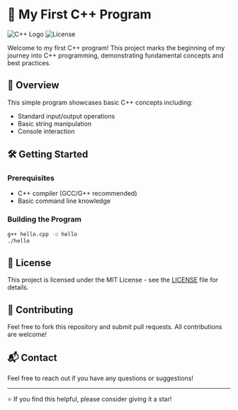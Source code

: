 # 🚀 My First C++ Program

![C++ Logo](https://img.shields.io/badge/C++-00599C?style=for-the-badge&logo=c%2B%2B&logoColor=white)
![License](https://img.shields.io/badge/License-MIT-green.svg)

Welcome to my first C++ program! This project marks the beginning of my journey into C++ programming, demonstrating fundamental concepts and best practices.

## 📖 Overview

This simple program showcases basic C++ concepts including:
- Standard input/output operations
- Basic string manipulation
- Console interaction

## 🛠️ Getting Started

### Prerequisites
- C++ compiler (GCC/G++ recommended)
- Basic command line knowledge

### Building the Program

```bash
g++ hello.cpp -o hello
./hello
```

## 📝 License

This project is licensed under the MIT License - see the [LICENSE](LICENSE) file for details.

## 🤝 Contributing

Feel free to fork this repository and submit pull requests. All contributions are welcome!

## 📬 Contact

Feel free to reach out if you have any questions or suggestions!

---
⭐ If you find this helpful, please consider giving it a star!
